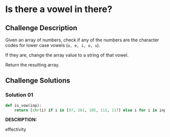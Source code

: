 # Is there a vowel in there?

## Challenge Description

Given an array of numbers, check if any of the numbers are the character codes for lower case vowels (`a, e, i, o, u`).

If they are, change the array value to a string of that vowel.

Return the resulting array.

## Challenge Solutions

### Solution 01

```python
def is_vow(inp):
    return [chr(i) if i in [97, 101, 105, 111, 117] else i for i in inp]
```

**DESCRIPTION:**

effectivity
